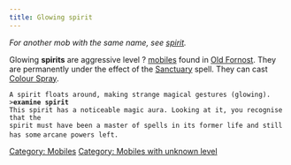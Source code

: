 ```yaml
---
title: Glowing spirit
---
```


*For another mob with the same name, see [spirit](spirit "wikilink").*

Glowing **spirits** are aggressive level ? [mobiles](mobile "wikilink")
found in [Old Fornost](Old_Fornost "wikilink"). They are permanently
under the effect of the [Sanctuary](Sanctuary "wikilink") spell. They
can cast [Colour Spray](Colour_Spray "wikilink").

`A spirit floats around, making strange magical gestures (glowing).`
`>`**`examine spirit`**
`This spirit has a noticeable magic aura. Looking at it, you recognise that the`
`spirit must have been a master of spells in its former life and still has some`
`arcane powers left.`

[Category: Mobiles](Category:_Mobiles "wikilink") [Category: Mobiles
with unknown level](Category:_Mobiles_with_unknown_level "wikilink")
